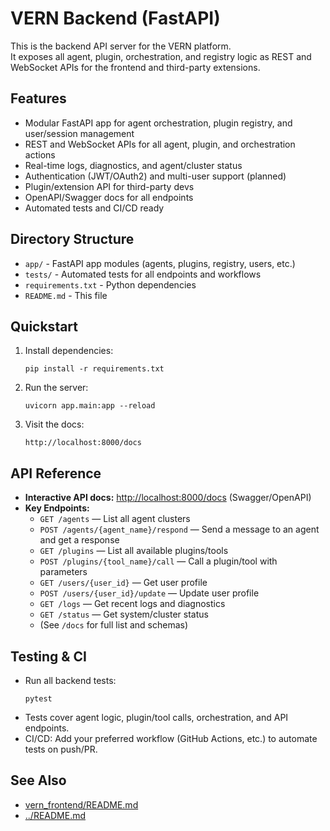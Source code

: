 # VERN Backend (FastAPI)

This is the backend API server for the VERN platform.  
It exposes all agent, plugin, orchestration, and registry logic as REST and WebSocket APIs for the frontend and third-party extensions.

## Features

- Modular FastAPI app for agent orchestration, plugin registry, and user/session management
- REST and WebSocket APIs for all agent, plugin, and orchestration actions
- Real-time logs, diagnostics, and agent/cluster status
- Authentication (JWT/OAuth2) and multi-user support (planned)
- Plugin/extension API for third-party devs
- OpenAPI/Swagger docs for all endpoints
- Automated tests and CI/CD ready

## Directory Structure

- `app/` - FastAPI app modules (agents, plugins, registry, users, etc.)
- `tests/` - Automated tests for all endpoints and workflows
- `requirements.txt` - Python dependencies
- `README.md` - This file

## Quickstart

1. Install dependencies:
   ```
   pip install -r requirements.txt
   ```
2. Run the server:
   ```
   uvicorn app.main:app --reload
   ```
3. Visit the docs:
   ```
   http://localhost:8000/docs
   ```

## API Reference

- **Interactive API docs:** [http://localhost:8000/docs](http://localhost:8000/docs) (Swagger/OpenAPI)
- **Key Endpoints:**
  - `GET /agents` — List all agent clusters
  - `POST /agents/{agent_name}/respond` — Send a message to an agent and get a response
  - `GET /plugins` — List all available plugins/tools
  - `POST /plugins/{tool_name}/call` — Call a plugin/tool with parameters
  - `GET /users/{user_id}` — Get user profile
  - `POST /users/{user_id}/update` — Update user profile
  - `GET /logs` — Get recent logs and diagnostics
  - `GET /status` — Get system/cluster status
  - (See `/docs` for full list and schemas)

## Testing & CI

- Run all backend tests:
  ```
  pytest
  ```
- Tests cover agent logic, plugin/tool calls, orchestration, and API endpoints.
- CI/CD: Add your preferred workflow (GitHub Actions, etc.) to automate tests on push/PR.

## See Also

- [vern_frontend/README.md](../vern_frontend/README.md)
- [../README.md](../README.md)
